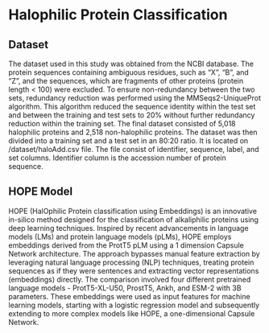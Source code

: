 # Halophilic Protein Classification

## Dataset
The dataset used in this study was obtained from the NCBI database. The protein sequences containing ambiguous residues, such as “X”, “B”, and “Z”, and the sequences, which are fragments of other proteins (protein length < 100) were excluded. 
To ensure non-redundancy between the two sets, redundancy reduction was performed using the MMSeqs2-UniqueProt algorithm. This algorithm reduced the sequence identity within the test set and between the training and test sets to 20% without further redundancy reduction within the training set.
The final dataset consisted of 5,018 halophilic proteins and 2,518 non-halophilic proteins. The dataset was then divided into a training set and a test set in an 80:20 ratio. It is located on /dataset/haloAdd.csv file. The file consist of identifier, sequence, label, and set columns.
Identifier column is the accession number of protein sequence.

## HOPE Model
HOPE (HalOphilic Protein classification using Embeddings) is an innovative in-silico method designed for the classification of alkaliphilic proteins using deep learning techniques. Inspired by recent advancements in language models (LMs) and protein language models (pLMs), 
HOPE employs embeddings derived from the ProtT5 pLM using a 1 dimension Capsule Network architecture. The approach bypasses manual feature extraction by leveraging natural language processing (NLP) techniques, treating protein sequences as if they were sentences and 
extracting vector representations (embeddings) directly. The comparison involved four different pretrained language models - ProtT5-XL-U50, ProstT5, Ankh, and ESM-2 with 3B parameters. These embeddings were used as input features for machine learning models, 
starting with a logistic regression model and subsequently extending to more complex models like HOPE, a one-dimensional Capsule Network.
